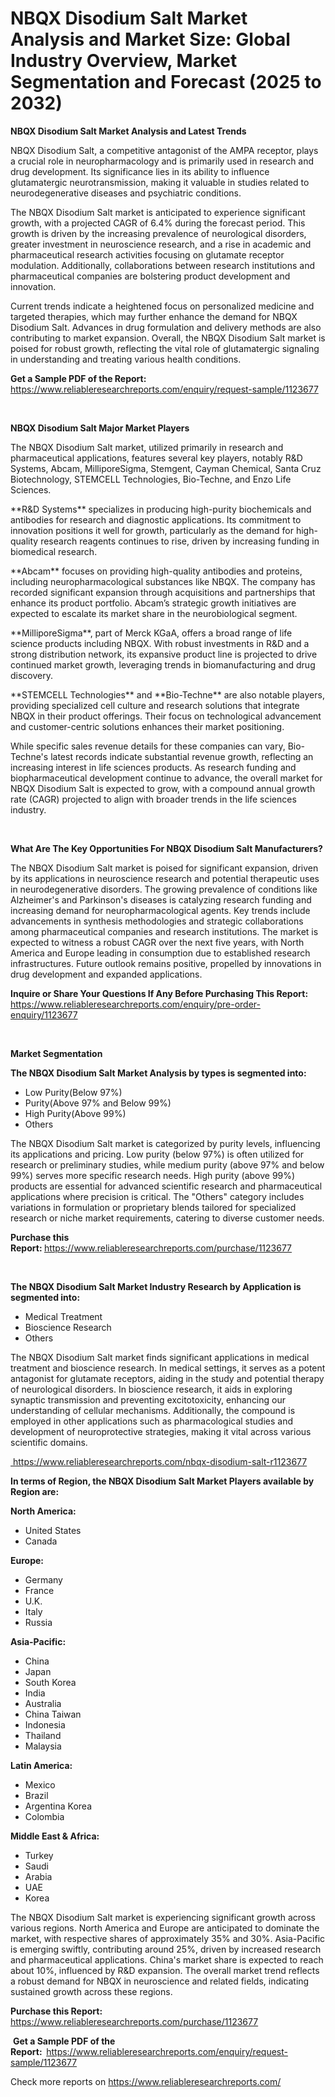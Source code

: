 <p><h1>NBQX Disodium Salt Market Analysis and Market Size: Global Industry Overview, Market Segmentation and Forecast (2025 to 2032)</h1></p><p><strong>NBQX Disodium Salt Market Analysis and Latest Trends</strong></p>
<p><p>NBQX Disodium Salt, a competitive antagonist of the AMPA receptor, plays a crucial role in neuropharmacology and is primarily used in research and drug development. Its significance lies in its ability to influence glutamatergic neurotransmission, making it valuable in studies related to neurodegenerative diseases and psychiatric conditions.</p><p>The NBQX Disodium Salt market is anticipated to experience significant growth, with a projected CAGR of 6.4% during the forecast period. This growth is driven by the increasing prevalence of neurological disorders, greater investment in neuroscience research, and a rise in academic and pharmaceutical research activities focusing on glutamate receptor modulation. Additionally, collaborations between research institutions and pharmaceutical companies are bolstering product development and innovation.</p><p>Current trends indicate a heightened focus on personalized medicine and targeted therapies, which may further enhance the demand for NBQX Disodium Salt. Advances in drug formulation and delivery methods are also contributing to market expansion. Overall, the NBQX Disodium Salt market is poised for robust growth, reflecting the vital role of glutamatergic signaling in understanding and treating various health conditions.</p></p>
<p><strong>Get a Sample PDF of the Report:&nbsp;</strong> <a href="https://www.reliableresearchreports.com/enquiry/request-sample/1123677?utm_campaign=2232&utm_medium=2&utm_source=Github&utm_content=ia&utm_term=03032025&utm_id=nbqx-disodium-salt">https://www.reliableresearchreports.com/enquiry/request-sample/1123677</a></p>
<p>&nbsp;</p>
<p><strong>NBQX Disodium Salt Major Market Players</strong></p>
<p><p>The NBQX Disodium Salt market, utilized primarily in research and pharmaceutical applications, features several key players, notably R&D Systems, Abcam, MilliporeSigma, Stemgent, Cayman Chemical, Santa Cruz Biotechnology, STEMCELL Technologies, Bio-Techne, and Enzo Life Sciences. </p><p>**R&D Systems** specializes in producing high-purity biochemicals and antibodies for research and diagnostic applications. Its commitment to innovation positions it well for growth, particularly as the demand for high-quality research reagents continues to rise, driven by increasing funding in biomedical research.</p><p>**Abcam** focuses on providing high-quality antibodies and proteins, including neuropharmacological substances like NBQX. The company has recorded significant expansion through acquisitions and partnerships that enhance its product portfolio. Abcam’s strategic growth initiatives are expected to escalate its market share in the neurobiological segment.</p><p>**MilliporeSigma**, part of Merck KGaA, offers a broad range of life science products including NBQX. With robust investments in R&D and a strong distribution network, its expansive product line is projected to drive continued market growth, leveraging trends in biomanufacturing and drug discovery.</p><p>**STEMCELL Technologies** and **Bio-Techne** are also notable players, providing specialized cell culture and research solutions that integrate NBQX in their product offerings. Their focus on technological advancement and customer-centric solutions enhances their market positioning.</p><p>While specific sales revenue details for these companies can vary, Bio-Techne's latest records indicate substantial revenue growth, reflecting an increasing interest in life sciences products. As research funding and biopharmaceutical development continue to advance, the overall market for NBQX Disodium Salt is expected to grow, with a compound annual growth rate (CAGR) projected to align with broader trends in the life sciences industry.</p></p>
<p>&nbsp;</p>
<p><strong>What Are The Key Opportunities For NBQX Disodium Salt Manufacturers?</strong></p>
<p><p>The NBQX Disodium Salt market is poised for significant expansion, driven by its applications in neuroscience research and potential therapeutic uses in neurodegenerative disorders. The growing prevalence of conditions like Alzheimer's and Parkinson's diseases is catalyzing research funding and increasing demand for neuropharmacological agents. Key trends include advancements in synthesis methodologies and strategic collaborations among pharmaceutical companies and research institutions. The market is expected to witness a robust CAGR over the next five years, with North America and Europe leading in consumption due to established research infrastructures. Future outlook remains positive, propelled by innovations in drug development and expanded applications.</p></p>
<p><strong>Inquire or Share Your Questions If Any Before Purchasing This Report:</strong> <a href="https://www.reliableresearchreports.com/enquiry/pre-order-enquiry/1123677?utm_campaign=2232&utm_medium=2&utm_source=Github&utm_content=ia&utm_term=03032025&utm_id=nbqx-disodium-salt">https://www.reliableresearchreports.com/enquiry/pre-order-enquiry/1123677</a></p>
<p>&nbsp;</p>
<p><strong>Market Segmentation</strong></p>
<p><strong>The NBQX Disodium Salt Market Analysis by types is segmented into:</strong></p>
<p><ul><li>Low Purity(Below 97%)</li><li>Purity(Above 97% and Below 99%)</li><li>High Purity(Above 99%)</li><li>Others</li></ul></p>
<p><p>The NBQX Disodium Salt market is categorized by purity levels, influencing its applications and pricing. Low purity (below 97%) is often utilized for research or preliminary studies, while medium purity (above 97% and below 99%) serves more specific research needs. High purity (above 99%) products are essential for advanced scientific research and pharmaceutical applications where precision is critical. The "Others" category includes variations in formulation or proprietary blends tailored for specialized research or niche market requirements, catering to diverse customer needs.</p></p>
<p><strong>Purchase this Report:&nbsp;</strong><a href="https://www.reliableresearchreports.com/purchase/1123677?utm_campaign=2232&utm_medium=2&utm_source=Github&utm_content=ia&utm_term=03032025&utm_id=nbqx-disodium-salt">https://www.reliableresearchreports.com/purchase/1123677</a></p>
<p>&nbsp;</p>
<p><strong>The NBQX Disodium Salt Market Industry Research by Application is segmented into:</strong></p>
<p><ul><li>Medical Treatment</li><li>Bioscience Research</li><li>Others</li></ul></p>
<p><p>The NBQX Disodium Salt market finds significant applications in medical treatment and bioscience research. In medical settings, it serves as a potent antagonist for glutamate receptors, aiding in the study and potential therapy of neurological disorders. In bioscience research, it aids in exploring synaptic transmission and preventing excitotoxicity, enhancing our understanding of cellular mechanisms. Additionally, the compound is employed in other applications such as pharmacological studies and development of neuroprotective strategies, making it vital across various scientific domains.</p></p>
<p><a href="https://www.reliableresearchreports.com/nbqx-disodium-salt-r1123677?utm_campaign=2232&utm_medium=2&utm_source=Github&utm_content=ia&utm_term=03032025&utm_id=nbqx-disodium-salt">&nbsp;https://www.reliableresearchreports.com/nbqx-disodium-salt-r1123677</a></p>
<p><strong>In terms of Region, the NBQX Disodium Salt Market Players available by Region are:</strong></p>
<p>
    <p> <strong> North America: </strong>
        <ul>
            <li>United States</li>
            <li>Canada</li>
        </ul>
        </p> 
    <p> <strong> Europe: </strong>
        <ul>
            <li>Germany</li>
            <li>France</li>
            <li>U.K.</li>
            <li>Italy</li>
            <li>Russia</li>
        </ul>
        </p> 
    <p> <strong> Asia-Pacific: </strong>
        <ul>
            <li>China</li>
            <li>Japan</li>
            <li>South Korea</li>
            <li>India</li>
            <li>Australia</li>
            <li>China Taiwan</li>
            <li>Indonesia</li>
            <li>Thailand</li>
            <li>Malaysia</li>
        </ul>
        </p> 
    <p> <strong> Latin America: </strong>
        <ul>
            <li>Mexico</li>
            <li>Brazil</li>
            <li>Argentina Korea</li>
            <li>Colombia</li>
        </ul>
        </p> 
    <p> <strong> Middle East & Africa: </strong>
        <ul>
            <li>Turkey</li>
            <li>Saudi</li>
            <li>Arabia</li>
            <li>UAE</li>
            <li>Korea</li>
        </ul>
    </p>
    </p>
<p><p>The NBQX Disodium Salt market is experiencing significant growth across various regions. North America and Europe are anticipated to dominate the market, with respective shares of approximately 35% and 30%. Asia-Pacific is emerging swiftly, contributing around 25%, driven by increased research and pharmaceutical applications. China's market share is expected to reach about 10%, influenced by R&D expansion. The overall market trend reflects a robust demand for NBQX in neuroscience and related fields, indicating sustained growth across these regions.</p></p>
<p><strong>Purchase this Report: </strong><a href="https://www.reliableresearchreports.com/purchase/1123677?utm_campaign=2232&utm_medium=2&utm_source=Github&utm_content=ia&utm_term=03032025&utm_id=nbqx-disodium-salt">https://www.reliableresearchreports.com/purchase/1123677</a></p>
<p>&nbsp;<strong>Get a Sample PDF of the Report:&nbsp;&nbsp;</strong><a href="https://www.reliableresearchreports.com/enquiry/request-sample/1123677?utm_campaign=2232&utm_medium=2&utm_source=Github&utm_content=ia&utm_term=03032025&utm_id=nbqx-disodium-salt">https://www.reliableresearchreports.com/enquiry/request-sample/1123677</a></p>
<p><strong></strong></p>
<p>Check more reports on <a href="https://www.reliableresearchreports.com/?utm_campaign=2232&utm_medium=2&utm_source=Github&utm_content=ia&utm_term=03032025&utm_id=nbqx-disodium-salt">https://www.reliableresearchreports.com/</a></p>